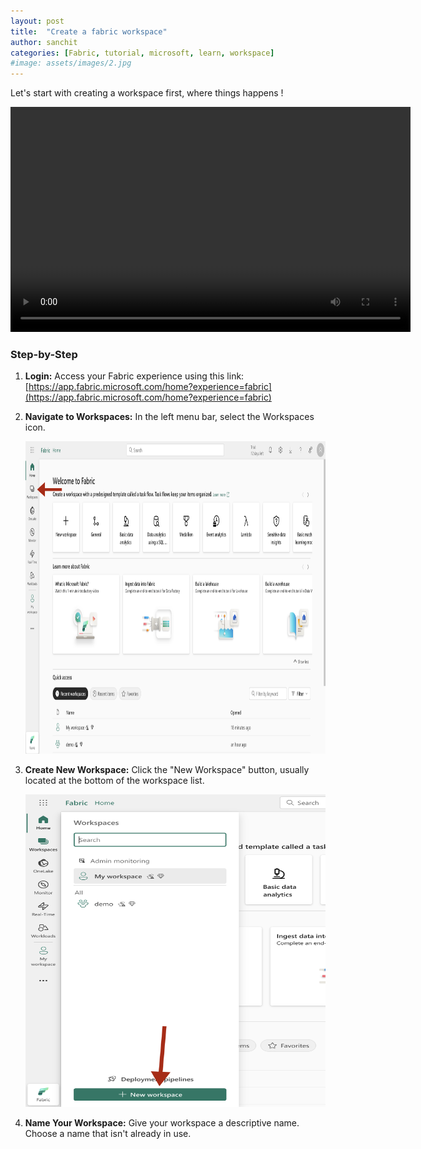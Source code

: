 ```yaml
---
layout: post
title:  "Create a fabric workspace"
author: sanchit
categories: [Fabric, tutorial, microsoft, learn, workspace]
#image: assets/images/2.jpg
---
```

Let's start with creating a workspace first, where things happens !

<video width="640" height="360" controls>
  <source src="https://github.com/imsunchips/tutorial-videos/raw/refs/heads/main/00-fabric-how-to-create-workspace.mp4" type="video/mp4">
</video>


### Step-by-Step

1. **Login:** Access your Fabric experience using this link: [https://app.fabric.microsoft.com/home?experience=fabric](https://app.fabric.microsoft.com/home?experience=fabric)

2. **Navigate to Workspaces:** In the left menu bar, select the Workspaces icon.

    <img src="https://github.com/imsunchips/imanagedata.com/blob/develop/assets/screenshots/01-00.png?raw=true" width="1000" height="500">

3. **Create New Workspace:** Click the "New Workspace" button, usually located at the bottom of the workspace list.

    <img src="https://github.com/imsunchips/imanagedata.com/blob/develop/assets/screenshots/01-01.png?raw=true" width="1000" height="500">

4. **Name Your Workspace:** Give your workspace a descriptive name.  Choose a name that isn't already in use.

